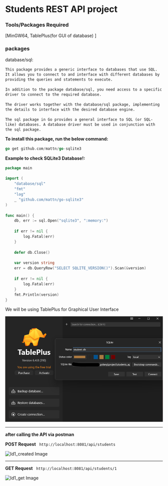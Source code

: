 # Students REST API project



### Tools/Packages Required

[MinGW64, TablePlus(for GUI of database) ]

### packages

database/sql:
```
This package provides a generic interface to databases that use SQL. It allows you to connect to and interface with different databases by providing the queries and statements to execute.

In addition to the package database/sql, you need access to a specific driver to connect to the required database. 

The driver works together with the database/sql package, implementing the details to interface with the desired database engine. 

The sql package in Go provides a general interface to SQL (or SQL-like) databases. A database driver must be used in conjunction with the sql package.
```

__To install this package, run the below command:__

```go
go get github.com/mattn/go-sqlite3
```

__Example to check SQLite3 Database!:__

```go
package main

import (
	"database/sql"
	"fmt"
	"log"
	_ "github.com/mattn/go-sqlite3"
)

func main() {
	db, err := sql.Open("sqlite3", ":memory:")

	if err != nil {
		log.Fatal(err)
	}

	defer db.Close()

	var version string
	err = db.QueryRow("SELECT SQLITE_VERSION()").Scan(&version)

	if err != nil {
		log.Fatal(err)
	}
	fmt.Println(version)
}
```

We will be using TablePlus for Graphical User Interface

![alt text](assets/tablePlus_home.png)

<hr>

__after calling the API via postman__

__POST Request__
``` http://localhost:8081/api/students```

![Id1_created Image](assets/Id_created_postman.png)

<hr>

__GET Request__
``` http://localhost:8081/api/students/1```

![Id1_get Image](assets/Id1_get_postman.png)
